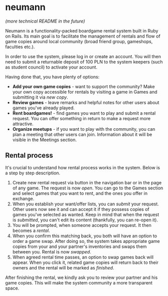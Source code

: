 # neumann
*(more technical README in the future)*

Neumann is a functionality-packed boardgame rental system built in Ruby on Rails.
Its main goal is to facilitate the management of rentals and flow of game copies around
local community (broad friend group, gameshops, faculties etc.).

In order to use the system, please log in or create an account. You will then need to submit
a returnable deposit of 100 PLN to the system keepers (such as student council) to activate your account.

Having done that, you have plenty of options:

- **Add your own game copies** - want to support the community?
  Make your own copy accessible for rentals by visiting
  a game in Games and submitting it via *new copy*.
- **Review games** - leave remarks and helpful notes for other
  users about games you've already played.
- **Rent boardgames!** - find games you want to play
  and submit a rental request. You can offer something in return
  to make a request more attractive.
- **Organize meetups** - if you want to play with the community, you can
  plan a meeting that other users can join. Information about it will be
  visible in the Meetings section.

## Rental process

It's crucial to understand how rental process works in the system.
Below is a step by step description.

1. Create new rental request via button in the navigation bar or in the page of any game.
   The request is now *open*. You can go to the Games section and select games that you want to rent,
   and the ones you offer in exchange.
2. When you establish your want/offer lists, you can *submit* your request.
   Other users now see it and can accept it if they possess copies of games you've selected as wanted.
   Keep in mind that when the request is *submitted*, you can't edit its content (thankfully, you can re-open
   it).
3. You will be prompted, when someone accepts your request. It then becomes a *rental*.
4. When you confirm this matching back, you both will have an option to order a game swap.
   After doing so, the system takes appropriate game copies from your and your partner's inventories and
   swaps them between you. Rental is now *swapped*.
5. When agreed rental time passes, an option to swap games back will appear. When you click it,
   related game copies will return back to their owners and the rental will be marked as *finished*.

After finishing the rental, we kindly ask you to review your
partner and his game copies. This will make the system community a more transparent space.
